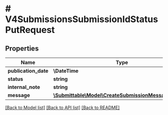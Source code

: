 # # V4SubmissionsSubmissionIdStatusPutRequest

## Properties

Name | Type | Description | Notes
------------ | ------------- | ------------- | -------------
**publication_date** | **\DateTime** |  | [optional]
**status** | **string** |  |
**internal_note** | **string** |  | [optional]
**message** | [**\Submittable\Model\CreateSubmissionMessageRequest**](CreateSubmissionMessageRequest.md) |  | [optional]

[[Back to Model list]](../../README.md#models) [[Back to API list]](../../README.md#endpoints) [[Back to README]](../../README.md)
